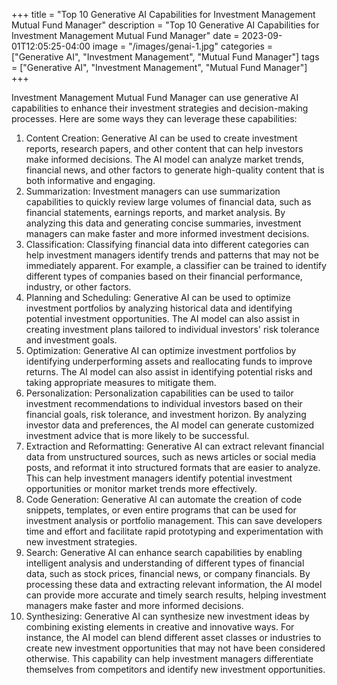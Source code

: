 +++
title = "Top 10 Generative AI Capabilities for Investment Management Mutual Fund Manager"
description = "Top 10 Generative AI Capabilities for Investment Management Mutual Fund Manager"
date = 2023-09-01T12:05:25-04:00
image = "/images/genai-1.jpg"
categories = ["Generative AI", "Investment Management", "Mutual Fund Manager"]
tags = ["Generative AI", "Investment Management", "Mutual Fund Manager"]
+++

Investment Management Mutual Fund Manager can use generative AI capabilities to enhance their investment strategies and decision-making processes. Here are some ways they can leverage these capabilities:

1. Content Creation: Generative AI can be used to create investment reports, research papers, and other content that can help investors make informed decisions. The AI model can analyze market trends, financial news, and other factors to generate high-quality content that is both informative and engaging.
2. Summarization: Investment managers can use summarization capabilities to quickly review large volumes of financial data, such as financial statements, earnings reports, and market analysis. By analyzing this data and generating concise summaries, investment managers can make faster and more informed investment decisions.
3. Classification: Classifying financial data into different categories can help investment managers identify trends and patterns that may not be immediately apparent. For example, a classifier can be trained to identify different types of companies based on their financial performance, industry, or other factors.
4. Planning and Scheduling: Generative AI can be used to optimize investment portfolios by analyzing historical data and identifying potential investment opportunities. The AI model can also assist in creating investment plans tailored to individual investors' risk tolerance and investment goals.
5. Optimization: Generative AI can optimize investment portfolios by identifying underperforming assets and reallocating funds to improve returns. The AI model can also assist in identifying potential risks and taking appropriate measures to mitigate them.
6. Personalization: Personalization capabilities can be used to tailor investment recommendations to individual investors based on their financial goals, risk tolerance, and investment horizon. By analyzing investor data and preferences, the AI model can generate customized investment advice that is more likely to be successful.
7. Extraction and Reformatting: Generative AI can extract relevant financial data from unstructured sources, such as news articles or social media posts, and reformat it into structured formats that are easier to analyze. This can help investment managers identify potential investment opportunities or monitor market trends more effectively.
8. Code Generation: Generative AI can automate the creation of code snippets, templates, or even entire programs that can be used for investment analysis or portfolio management. This can save developers time and effort and facilitate rapid prototyping and experimentation with new investment strategies.
9. Search: Generative AI can enhance search capabilities by enabling intelligent analysis and understanding of different types of financial data, such as stock prices, financial news, or company financials. By processing these data and extracting relevant information, the AI model can provide more accurate and timely search results, helping investment managers make faster and more informed decisions.
10. Synthesizing: Generative AI can synthesize new investment ideas by combining existing elements in creative and innovative ways. For instance, the AI model can blend different asset classes or industries to create new investment opportunities that may not have been considered otherwise. This capability can help investment managers differentiate themselves from competitors and identify new investment opportunities.
